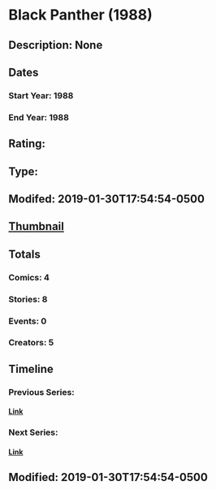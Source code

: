 # Black Panther (1988)
## Description: None
## Dates
### Start Year: 1988
### End Year: 1988
## Rating: 
## Type: 
## Modifed: 2019-01-30T17:54:54-0500
## [Thumbnail](http://i.annihil.us/u/prod/marvel/i/mg/2/d0/5c522b22f2940.jpg)
## Totals
### Comics: 4
### Stories: 8
### Events: 0
### Creators: 5
## Timeline
### Previous Series: 
#### [Link]()
### Next Series: 
#### [Link]()
## Modified: 2019-01-30T17:54:54-0500